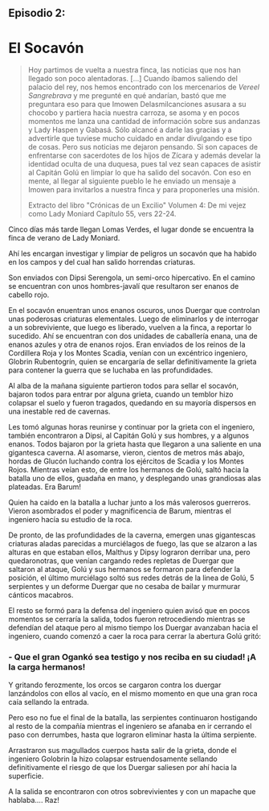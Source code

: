 ## Episodio 2:

# El Socavón

> Hoy partimos de vuelta a nuestra finca, las noticias que nos han llegado son poco alentadoras. [...] Cuando íbamos saliendo del palacio del rey, nos hemos encontrado con los mercenarios de *Vereel Sangrebrava* y me pregunté en qué andarían, bastó que me preguntara eso para que Imowen Delasmilcanciones asusara a su chocobo y partiera hacia nuestra carroza, se asoma y en pocos momentos me lanza una cantidad de información sobre sus andanzas y Lady Haspen y Gabasá. Sólo alcancé a darle las gracias y a advertirle que tuviese mucho cuidado en andar divulgando ese tipo de cosas.
> Pero sus noticias me dejaron pensando. Si son capaces de enfrentarse con sacerdotes de los hijos de Zícara y además develar la identidad oculta de una duquesa, pues tal vez sean capaces de asistir al Capitán Golú en limpiar lo que ha salido del socavón.
> Con eso en mente, al llegar al siguiente pueblo le he enviado un mensaje a Imowen para invitarlos a nuestra finca y para proponerles una misión.
> 
> Extracto del libro "Crónicas de un Excilio"
> Volumen 4: De mi vejez como Lady Moniard
> Capítulo 55, vers 22-24.

Cinco días más tarde llegan Lomas Verdes, el lugar donde se encuentra la finca de verano de Lady Moniard.

Ahí les encargan investigar y limpiar de peligros un socavón que ha habido en los campos y del cual han salido horrendas criaturas.

Son enviados con Dipsi Serengola, un semi-orco hipercativo. En el camino se encuentran con unos hombres-javalí que resultaron ser enanos de cabello rojo.

En el socavón enuentran unos enanos oscuros, unos Duergar que controlan unas poderosas criaturas elementales. Luego de eliminarlos y de interrogar a un sobreviviente, que luego es liberado, vuelven a la finca, a reportar lo sucedido. Ahí se encuentran con dos unidades de caballería enana, una de enanos azules y otra de enanos rojos. Eran enviados de los reinos de la Cordillera Roja y los Montes Scadia, venían con un excéntrico ingeniero, Globrin Rubentogrín, quien se encargaría de sellar definitivamente la grieta para contener la guerra que se luchaba en las profundidades.

Al alba de la mañana siguiente partieron todos para sellar el socavón, bajaron todos para entrar por alguna grieta, cuando un temblor hizo colapsar el suelo y fueron tragados, quedando en su mayoría dispersos en una inestable red de cavernas.

Les tomó algunas horas reunirse y continuar por la grieta con el ingeniero, también encontraron a Dipsi, al Capitán Golú y sus hombres, y a algunos enanos. Todos bajaron por la grieta hasta que llegaron a una saliente en una gigantesca caverna. Al asomarse, vieron, cientos de metros más abajo, hordas de Glucón luchando contra los ejércitos de Scadia y los Montes Rojos. Mientras veían esto, de entre los hermanos de Golú, saltó hacia la batalla uno de ellos, guadaña en mano, y desplegando unas grandiosas alas plateadas. Era Barum!

Quien ha caido en la batalla a luchar junto a los más valerosos guerreros. Vieron asombrados el poder y magnificencia de Barum, mientras el ingeniero hacía su estudio de la roca.


De pronto, de las profundidades de la caverna, emergen unas gigantescas criaturas aladas parecidas a murciélagos de fuego, las que se alzaron a las alturas en que estaban ellos, Malthus y Dipsy lograron derribar una, pero quedaronotras, que venían cargando redes repletas de Duergar que saltaron al ataque, Golú y sus hermanos se formaron para defender la posición, el último murciélago soltó sus redes detrás de la linea de Golú, 5 serpientes y un deforme Duergar que no cesaba de bailar y murmurar cánticos macabros.

El resto se formó para la defensa del ingeniero quien avisó que en pocos momentos se cerraría la salida, todos fueron retrocediendo mientras se defendían del ataque pero al mismo tiempo los Duergar avanzaban hacia el ingeniero, cuando comenzó a caer la roca para cerrar la abertura Golú gritó:

### - Que el gran Ogankó sea testigo y nos reciba en su ciudad! ¡A la carga hermanos!

Y gritando ferozmente, los orcos se cargaron contra los duergar lanzándolos con ellos al vacío, en el mismo momento en que una gran roca caía sellando la entrada.

Pero eso no fue el final de la batalla, las serpientes continuaron hostigando al resto de la compañía mientras el ingeniero se afanaba en ir cerrando el paso con derrumbes, hasta que lograron eliminar hasta la última serpiente.

Arrastraron sus magullados cuerpos hasta salir de la grieta, donde el ingeniero Golobrin la hizo colapsar estruendosamente sellando definitivamente el riesgo de que los Duergar saliesen por ahí hacia la superficie.

A la salida se encontraron con otros sobrevivientes y con un mapache que hablaba.... Raz!